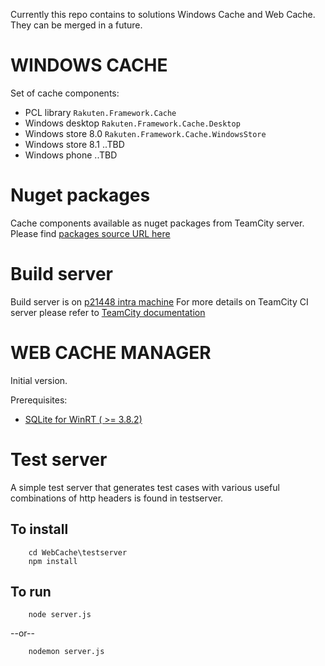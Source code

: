 Currently this repo contains to solutions Windows Cache and Web Cache. They can be merged in a future.

WINDOWS CACHE
=============
Set of cache components:

* PCL library `Rakuten.Framework.Cache`
* Windows desktop `Rakuten.Framework.Cache.Desktop`
* Windows store 8.0 `Rakuten.Framework.Cache.WindowsStore`
* Windows store 8.1 ..TBD
* Windows phone ..TBD

Nuget packages
===========

Cache components available as nuget packages from TeamCity server. Please find [packages source URL here](https://rakuten.atlassian.net/wiki/display/SMART/Access+TeamCity+nuget+server)

Build server
===========
Build server is on [p21448 intra machine](http://p21448/)
For more details on TeamCity CI server please refer to [TeamCity documentation](https://rakuten.atlassian.net/wiki/display/SMART/Build+Servers)

WEB CACHE MANAGER
=============

Initial version.

Prerequisites:

* [SQLite for WinRT ( >= 3.8.2)](http://visualstudiogallery.msdn.microsoft.com/23f6c55a-4909-4b1f-80b1-25792b11639e)


Test server
===========

A simple test server that generates test cases with various useful combinations
of http headers is found in testserver. 

To install
----------

        cd WebCache\testserver
        npm install

To run
------

        node server.js

--or--

        nodemon server.js







